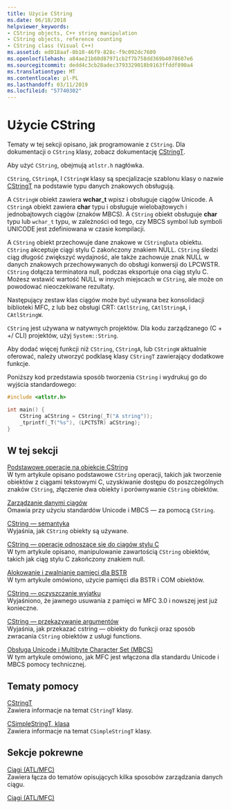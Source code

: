 ```yaml
---
title: Użycie CString
ms.date: 06/18/2018
helpviewer_keywords:
- CString objects, C++ string manipulation
- CString objects, reference counting
- CString class (Visual C++)
ms.assetid: ed018aaf-8b10-46f9-828c-f9c092dc7609
ms.openlocfilehash: a84ae21b60d87971cb2f7b758dd369b4078607e6
ms.sourcegitcommit: dedd4c3cb28adec3793329018b9163ffddf890a4
ms.translationtype: MT
ms.contentlocale: pl-PL
ms.lasthandoff: 03/11/2019
ms.locfileid: "57740302"
---
```

# <a name="using-cstring"></a>Użycie CString

Tematy w tej sekcji opisano, jak programowanie z `CString`. Dla dokumentacji o `CString` klasy, zobacz dokumentację [CStringT](../atl-mfc-shared/reference/cstringt-class.md).

Aby użyć `CString`, obejmują `atlstr.h` nagłówka.

`CString`, `CStringA`, I `CStringW` klasy są specjalizacje szablonu klasy o nazwie [CStringT](../atl-mfc-shared/reference/cstringt-class.md) na podstawie typu danych znakowych obsługują.

A `CStringW` obiekt zawiera **wchar_t** wpisz i obsługuje ciągów Unicode. A `CStringA` obiekt zawiera **char** typu i obsługuje wielobajtowych i jednobajtowych ciągów (znaków MBCS). A `CString` obiekt obsługuje **char** typu lub `wchar_t` typu, w zależności od tego, czy MBCS symbol lub symboli UNICODE jest zdefiniowana w czasie kompilacji.

A `CString` obiekt przechowuje dane znakowe w `CStringData` obiektu. `CString` akceptuje ciągi stylu C zakończony znakiem NULL. `CString` śledzi ciąg długość zwiększyć wydajność, ale także zachowuje znak NULL w danych znakowych przechowywanych do obsługi konwersji do LPCWSTR. `CString` dołącza terminatora null, podczas eksportuje ona ciąg stylu C. Możesz wstawić wartość NULL w innych miejscach w `CString`, ale może on powodować nieoczekiwane rezultaty.

Następujący zestaw klas ciągów może być używana bez konsolidacji biblioteki MFC, z lub bez obsługi CRT: `CAtlString`, `CAtlStringA`, i `CAtlStringW`.

`CString` jest używana w natywnych projektów. Dla kodu zarządzanego (C + +/ CLI) projektów, użyj `System::String`.

Aby dodać więcej funkcji niż `CString`, `CStringA`, lub `CStringW` aktualnie oferować, należy utworzyć podklasę klasy `CStringT` zawierający dodatkowe funkcje.

Poniższy kod przedstawia sposób tworzenia `CString` i wydrukuj go do wyjścia standardowego:

```cpp
#include <atlstr.h>

int main() {
    CString aCString = CString(_T("A string"));
    _tprintf(_T("%s"), (LPCTSTR) aCString);
}
```

## <a name="in-this-section"></a>W tej sekcji

[Podstawowe operacje na obiekcie CString](../atl-mfc-shared/basic-cstring-operations.md)<br/>
W tym artykule opisano podstawowe `CString` operacji, takich jak tworzenie obiektów z ciągami tekstowymi C, uzyskiwanie dostępu do poszczególnych znaków `CString`, złączenie dwa obiekty i porównywanie `CString` obiektów.

[Zarządzanie danymi ciągów](../atl-mfc-shared/string-data-management.md)<br/>
Omawia przy użyciu standardów Unicode i MBCS — za pomocą `CString`.

[CString — semantyka](../atl-mfc-shared/cstring-semantics.md)<br/>
Wyjaśnia, jak `CString` obiekty są używane.

[CString — operacje odnoszące się do ciągów stylu C](../atl-mfc-shared/cstring-operations-relating-to-c-style-strings.md)<br/>
W tym artykule opisano, manipulowanie zawartością `CString` obiektów, takich jak ciąg stylu C zakończony znakiem null.

[Alokowanie i zwalnianie pamięci dla BSTR](../atl-mfc-shared/allocating-and-releasing-memory-for-a-bstr.md)<br/>
W tym artykule omówiono, użycie pamięci dla BSTR i COM obiektów.

[CString — oczyszczanie wyjątku](../atl-mfc-shared/cstring-exception-cleanup.md)<br/>
Wyjaśniono, że jawnego usuwania z pamięci w MFC 3.0 i nowszej jest już konieczne.

[CString — przekazywanie argumentów](../atl-mfc-shared/cstring-argument-passing.md)<br/>
Wyjaśnia, jak przekazać cstring — obiekty do funkcji oraz sposób zwracania `CString` obiektów z usługi functions.

[Obsługa Unicode i Multibyte Character Set (MBCS)](../atl-mfc-shared/unicode-and-multibyte-character-set-mbcs-support.md)<br/>
W tym artykule omówiono, jak MFC jest włączona dla standardu Unicode i MBCS pomocy technicznej.

## <a name="reference"></a>Tematy pomocy

[CStringT](../atl-mfc-shared/reference/cstringt-class.md)<br/>
Zawiera informacje na temat `CStringT` klasy.

[CSimpleStringT, klasa](../atl-mfc-shared/reference/csimplestringt-class.md)<br/>
Zawiera informacje na temat `CSimpleStringT` klasy.

## <a name="related-sections"></a>Sekcje pokrewne

[Ciągi (ATL/MFC)](../atl-mfc-shared/strings-atl-mfc.md)<br/>
Zawiera łącza do tematów opisujących kilka sposobów zarządzania danych ciągu.

[Ciągi (ATL/MFC)](../atl-mfc-shared/strings-atl-mfc.md)
